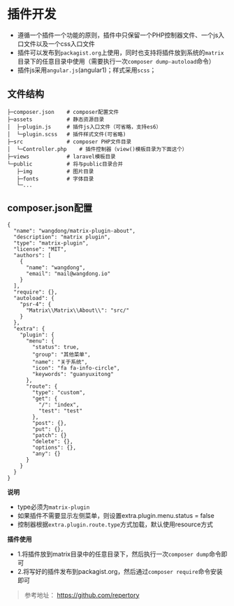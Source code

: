 # 插件开发

- 遵循一个插件一个功能的原则，插件中只保留一个PHP控制器文件、一个js入口文件以及一个css入口文件
- 插件可以发布到`packagist.org`上使用，同时也支持将插件放到系统的`matrix`目录下的任意目录中使用（需要执行一次`composer dump-autoload`命令）
- 插件js采用`angular.js`(angular1)；样式采用`scss`；

## 文件结构
```
├─composer.json    # composer配置文件
├─assets           # 静态资源目录
│  ├─plugin.js     # 插件js入口文件（可省略，支持es6）
│  └─plugin.scss   # 插件样式文件(可省略)
├─src              # composer PHP文件目录
│  └─Controller.php    # 插件控制器（view()模板目录为下面这个）
├─views            # laravel模板目录
└─public           # 将与public目录合并
   ├─img           # 图片目录
   ├─fonts         # 字体目录 
   └─...
```

## composer.json配置
```
{
  "name": "wangdong/matrix-plugin-about",
  "description": "matrix plugin",
  "type": "matrix-plugin",
  "license": "MIT",
  "authors": [
    {
      "name": "wangdong",
      "email": "mail@wangdong.io"
    }
  ],
  "require": {},
  "autoload": {
    "psr-4": {
      "Matrix\\Matrix\\About\\": "src/"
    }
  },
  "extra": {
    "plugin": {
      "menu": {
        "status": true,
        "group": "其他菜单",
        "name": "关于系统",
        "icon": "fa fa-info-circle",
        "keywords": "guanyuxitong"
      },
      "route": {
        "type": "custom",
        "get": {
          "/": "index",
          "test": "test"
        },
        "post": {},
        "put": {},
        "patch": {}
        "delete": {},
        "options": {},
        "any": {}
      }
    }
  }
}
```

**说明**
- type必须为`matrix-plugin`
- 如果插件不需要显示左侧菜单，则设置extra.plugin.menu.status = false
- 控制器根据`extra.plugin.route.type`方式加载，默认使用resource方式

**插件使用**
- 1.将插件放到matrix目录中的任意目录下，然后执行一次`composer dump`命令即可
- 2.将写好的插件发布到packagist.org，然后通过`composer require`命令安装即可

> 参考地址： https://github.com/repertory
